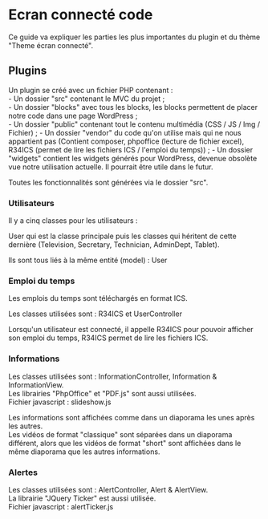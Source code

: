# Ecran connecté code

Ce guide va expliquer les parties les plus importantes du plugin et du thème "Theme écran connecté".

## Plugins

Un plugin se créé avec un fichier PHP contenant :  
    - Un dossier "src" contenant le MVC du projet ;  
    - Un dossier "blocks" avec tous les blocks, les blocks permettent de placer notre code dans une page WordPress ;  
    - Un dossier "public" contenant tout le contenu multimédia (CSS / JS / Img / Fichier) ; 
    - Un dossier "vendor" du code qu'on utilise mais qui ne nous appartient pas (Contient composer, phpoffice (lecture de fichier excel), R34ICS (permet de lire les fichiers ICS / l'emploi du temps)) ; 
    - Un dossier "widgets" contient les widgets générés pour WordPress, devenue obsolète vue notre utilisation actuelle. Il pourrait être utile dans le futur.  

Toutes les fonctionnalités sont générées via le dossier "src".  

### Utilisateurs

Il y a cinq classes pour les utilisateurs :  

User qui est la classe principale puis les classes qui héritent de cette dernière (Television, Secretary, Technician, AdminDept, Tablet).  

Ils sont tous liés à la même entité (model) : User  

### Emploi du temps

Les emplois du temps sont téléchargés en format ICS.  

Les classes utilisées sont : R34ICS et UserController  

Lorsqu'un utilisateur est connecté, il appelle R34ICS pour pouvoir afficher son emploi du temps, R34ICS permet de lire les fichiers ICS.  

### Informations

Les classes utilisées sont : InformationController, Information & InformationView.  
Les librairies "PhpOffice" et "PDF.js" sont aussi utilisées.  
Fichier javascript : slideshow.js  

Les informations sont affichées comme dans un diaporama les unes après les autres.<br>
Les vidéos de format "classique" sont séparées dans un diaporama différent,
alors que les vidéos de format "short" sont affichées dans le même diaporama que les autres informations.


### Alertes

Les classes utilisées sont : AlertController, Alert & AlertView.  
La librairie "JQuery Ticker" est aussi utilisée.  
Fichier javascript : alertTicker.js 

